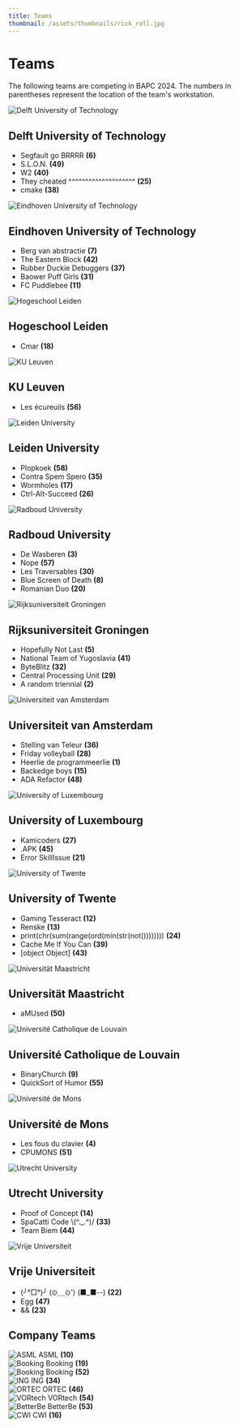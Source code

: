 ```yaml
---
title: Teams
thumbnail: /assets/thumbnails/rick_roll.jpg
---
```


# Teams

The following teams are competing in BAPC 2024. The numbers in parentheses represent the location of the team's workstation.

<div class="flex flex-row gap-2 justify-start items-center">
    <div class="w-1/3 h-full">
        <img src="/assets/schools/TUD.png" alt="Delft University of Technology" class="object-contain h-32 w-32">
    </div>
    <div class="flex flex-col">
        <h2 class="text-lg font-semibold">Delft University of Technology</h2>
        <ul class="list-disc list-inside">
            <li>Segfault go BRRRR <b class='ml-2'>(6)</b></li><li>S.L.O.N. <b class='ml-2'>(49)</b></li><li>W2 <b class='ml-2'>(40)</b></li><li>They cheated ^^^^^^^^^^^^^^^^^^^^ <b class='ml-2'>(25)</b></li><li>cmake <b class='ml-2'>(38)</b></li>
        </ul>
    </div>
</div>
<div class="flex flex-row gap-2 justify-start items-center">
    <div class="w-1/3 h-full">
        <img src="/assets/schools/TUe.png" alt="Eindhoven University of Technology" class="object-contain h-32 w-32">
    </div>
    <div class="flex flex-col">
        <h2 class="text-lg font-semibold">Eindhoven University of Technology</h2>
        <ul class="list-disc list-inside">
            <li>Berg van abstractie <b class='ml-2'>(7)</b></li><li>The Eastern Block <b class='ml-2'>(42)</b></li><li>Rubber Duckie Debuggers <b class='ml-2'>(37)</b></li><li>Baower Puff Girls <b class='ml-2'>(31)</b></li><li>FC Puddlebee <b class='ml-2'>(11)</b></li>
        </ul>
    </div>
</div>
<div class="flex flex-row gap-2 justify-start items-center">
    <div class="w-1/3 h-full">
        <img src="/assets/schools/HL.png" alt="Hogeschool Leiden" class="object-contain h-32 w-32">
    </div>
    <div class="flex flex-col">
        <h2 class="text-lg font-semibold">Hogeschool Leiden</h2>
        <ul class="list-disc list-inside">
            <li>Cmar <b class='ml-2'>(18)</b></li>
        </ul>
    </div>
</div>
<div class="flex flex-row gap-2 justify-start items-center">
    <div class="w-1/3 h-full">
        <img src="/assets/schools/KUL.png" alt="KU Leuven" class="object-contain h-32 w-32">
    </div>
    <div class="flex flex-col">
        <h2 class="text-lg font-semibold">KU Leuven</h2>
        <ul class="list-disc list-inside">
            <li>Les écureuils <b class='ml-2'>(56)</b></li>
        </ul>
    </div>
</div>
<div class="flex flex-row gap-2 justify-start items-center">
    <div class="w-1/3 h-full">
        <img src="/assets/schools/LU.png" alt="Leiden University" class="object-contain h-32 w-32">
    </div>
    <div class="flex flex-col">
        <h2 class="text-lg font-semibold">Leiden University</h2>
        <ul class="list-disc list-inside">
            <li>Plopkoek <b class='ml-2'>(58)</b></li><li>Contra Spem Spero <b class='ml-2'>(35)</b></li><li>Wormholes <b class='ml-2'>(17)</b></li><li>Ctrl-Alt-Succeed <b class='ml-2'>(26)</b></li>
        </ul>
    </div>
</div>
<div class="flex flex-row gap-2 justify-start items-center">
    <div class="w-1/3 h-full">
        <img src="/assets/schools/RU.png" alt="Radboud University" class="object-contain h-32 w-32">
    </div>
    <div class="flex flex-col">
        <h2 class="text-lg font-semibold">Radboud University</h2>
        <ul class="list-disc list-inside">
            <li>De Wasberen <b class='ml-2'>(3)</b></li><li>Nope <b class='ml-2'>(57)</b></li><li>Les Traversables <b class='ml-2'>(30)</b></li><li>Blue Screen of Death <b class='ml-2'>(8)</b></li><li>Romanian Duo <b class='ml-2'>(20)</b></li>
        </ul>
    </div>
</div>
<div class="flex flex-row gap-2 justify-start items-center">
    <div class="w-1/3 h-full">
        <img src="/assets/schools/RUG.png" alt="Rijksuniversiteit Groningen" class="object-contain h-32 w-32">
    </div>
    <div class="flex flex-col">
        <h2 class="text-lg font-semibold">Rijksuniversiteit Groningen</h2>
        <ul class="list-disc list-inside">
            <li>Hopefully Not Last <b class='ml-2'>(5)</b></li><li>National Team of Yugoslavia <b class='ml-2'>(41)</b></li><li>ByteBlitz <b class='ml-2'>(32)</b></li><li>Central Processing Unit <b class='ml-2'>(29)</b></li><li>A random triennial <b class='ml-2'>(2)</b></li>
        </ul>
    </div>
</div>
<div class="flex flex-row gap-2 justify-start items-center">
    <div class="w-1/3 h-full">
        <img src="/assets/schools/UvA.png" alt="Universiteit van Amsterdam" class="object-contain h-32 w-32">
    </div>
    <div class="flex flex-col">
        <h2 class="text-lg font-semibold">Universiteit van Amsterdam</h2>
        <ul class="list-disc list-inside">
            <li>Stelling van Teleur <b class='ml-2'>(36)</b></li><li>Friday volleyball <b class='ml-2'>(28)</b></li><li>Heerlie de programmeerlie <b class='ml-2'>(1)</b></li><li>Backedge boys <b class='ml-2'>(15)</b></li><li>ADA Refactor <b class='ml-2'>(48)</b></li>
        </ul>
    </div>
</div>
<div class="flex flex-row gap-2 justify-start items-center">
    <div class="w-1/3 h-full">
        <img src="/assets/schools/UL.png" alt="University of Luxembourg" class="object-contain h-32 w-32">
    </div>
    <div class="flex flex-col">
        <h2 class="text-lg font-semibold">University of Luxembourg</h2>
        <ul class="list-disc list-inside">
            <li>Kamicoders <b class='ml-2'>(27)</b></li><li>.APK <b class='ml-2'>(45)</b></li><li>Error SkillIssue <b class='ml-2'>(21)</b></li>
        </ul>
    </div>
</div>
<div class="flex flex-row gap-2 justify-start items-center">
    <div class="w-1/3 h-full">
        <img src="/assets/schools/UT.png" alt="University of Twente" class="object-contain h-32 w-32">
    </div>
    <div class="flex flex-col">
        <h2 class="text-lg font-semibold">University of Twente</h2>
        <ul class="list-disc list-inside">
            <li>Gaming Tesseract <b class='ml-2'>(12)</b></li><li>Renske <b class='ml-2'>(13)</b></li><li>print(chr(sum(range(ord(min(str(not()))))))) <b class='ml-2'>(24)</b></li><li>Cache Me If You Can <b class='ml-2'>(39)</b></li><li>[object Object] <b class='ml-2'>(43)</b></li>
        </ul>
    </div>
</div>
<div class="flex flex-row gap-2 justify-start items-center">
    <div class="w-1/3 h-full">
        <img src="/assets/schools/UM.png" alt="Universität Maastricht" class="object-contain h-32 w-32">
    </div>
    <div class="flex flex-col">
        <h2 class="text-lg font-semibold">Universität Maastricht</h2>
        <ul class="list-disc list-inside">
            <li>aMUsed <b class='ml-2'>(50)</b></li>
        </ul>
    </div>
</div>
<div class="flex flex-row gap-2 justify-start items-center">
    <div class="w-1/3 h-full">
        <img src="/assets/schools/UCL.png" alt="Université Catholique de Louvain" class="object-contain h-32 w-32">
    </div>
    <div class="flex flex-col">
        <h2 class="text-lg font-semibold">Université Catholique de Louvain</h2>
        <ul class="list-disc list-inside">
            <li>BinaryChurch <b class='ml-2'>(9)</b></li><li>QuickSort of Humor <b class='ml-2'>(55)</b></li>
        </ul>
    </div>
</div>
<div class="flex flex-row gap-2 justify-start items-center">
    <div class="w-1/3 h-full">
        <img src="/assets/schools/UMONS.png" alt="Université de Mons" class="object-contain h-32 w-32">
    </div>
    <div class="flex flex-col">
        <h2 class="text-lg font-semibold">Université de Mons</h2>
        <ul class="list-disc list-inside">
            <li>Les fous du clavier <b class='ml-2'>(4)</b></li><li>CPUMONS <b class='ml-2'>(51)</b></li>
        </ul>
    </div>
</div>
<div class="flex flex-row gap-2 justify-start items-center">
    <div class="w-1/3 h-full">
        <img src="/assets/schools/UU.png" alt="Utrecht University" class="object-contain h-32 w-32">
    </div>
    <div class="flex flex-col">
        <h2 class="text-lg font-semibold">Utrecht University</h2>
        <ul class="list-disc list-inside">
            <li>Proof of Concept <b class='ml-2'>(14)</b></li><li>SpaCatti Code \(^._.^)/ <b class='ml-2'>(33)</b></li><li>Team Biem <b class='ml-2'>(44)</b></li>
        </ul>
    </div>
</div>
<div class="flex flex-row gap-2 justify-start items-center">
    <div class="w-1/3 h-full">
        <img src="/assets/schools/VU.png" alt="Vrije Universiteit" class="object-contain h-32 w-32">
    </div>
    <div class="flex flex-col">
        <h2 class="text-lg font-semibold">Vrije Universiteit</h2>
        <ul class="list-disc list-inside">
            <li>(╯°□°)╯ (⊙＿⊙')  (■_■--) <b class='ml-2'>(22)</b></li><li>Egg <b class='ml-2'>(47)</b></li><li>&& <b class='ml-2'>(23)</b></li>
        </ul>
    </div>
</div>

## Company Teams

<div class="flex flex-row flex-wrap gap-4 text-center justify-center">
<div class="w-full p-4 h-full rounded-md bg-gray-300 md:w-[30%]">
    <img 
        src="/assets/companies/asml.png" 
        alt="ASML" 
        class="object-contain h-20 w-32 drop-shadow-md"
        style="background-color: unset;"
    >
    <span>ASML <b>(10)</b></span>
</div>

<div class="w-full p-4 h-full rounded-md bg-gray-300 md:w-[30%]">
    <img 
        src="/assets/companies/booking-1.png" 
        alt="Booking" 
        class="object-contain h-20 w-32 drop-shadow-md"
        style="background-color: unset;"
    >
    <span>Booking <b>(19)</b></span>
</div>

<div class="w-full p-4 h-full rounded-md bg-gray-300 md:w-[30%]">
    <img 
        src="/assets/companies/booking-2.png" 
        alt="Booking" 
        class="object-contain h-20 w-32 drop-shadow-md"
        style="background-color: unset;"
    >
    <span>Booking <b>(52)</b></span>
</div>

<div class="w-full p-4 h-full rounded-md bg-gray-300 md:w-[30%]">
    <img 
        src="/assets/companies/ing.png" 
        alt="ING" 
        class="object-contain h-20 w-32 drop-shadow-md"
        style="background-color: unset;"
    >
    <span>ING <b>(34)</b></span>
</div>

<div class="w-full p-4 h-full rounded-md bg-gray-300 md:w-[30%]">
    <img 
        src="/assets/companies/ortec.png" 
        alt="ORTEC" 
        class="object-contain h-20 w-32 drop-shadow-md"
        style="background-color: unset;"
    >
    <span>ORTEC <b>(46)</b></span>
</div>

<div class="w-full p-4 h-full rounded-md bg-gray-300 md:w-[30%]">
    <img 
        src="/assets/companies/vortech.png" 
        alt="VORtech" 
        class="object-contain h-20 w-32 drop-shadow-md"
        style="background-color: unset;"
    >
    <span>VORtech <b>(54)</b></span>
</div>

<div class="w-full p-4 h-full rounded-md bg-gray-300 md:w-[30%]">
    <img 
        src="/assets/companies/betterbe.png" 
        alt="BetterBe" 
        class="object-contain h-20 w-32 drop-shadow-md"
        style="background-color: unset;"
    >
    <span>BetterBe <b>(53)</b></span>
</div>

<div class="w-full p-4 h-full rounded-md bg-gray-300 md:w-[30%]">
    <img 
        src="/assets/companies/cwi.png" 
        alt="CWI" 
        class="object-contain h-20 w-32 drop-shadow-md"
        style="background-color: unset;"
    >
    <span>CWI <b>(16)</b></span>
</div>
</div>
